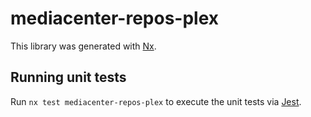 # mediacenter-repos-plex

This library was generated with [Nx](https://nx.dev).

## Running unit tests

Run `nx test mediacenter-repos-plex` to execute the unit tests via [Jest](https://jestjs.io).
